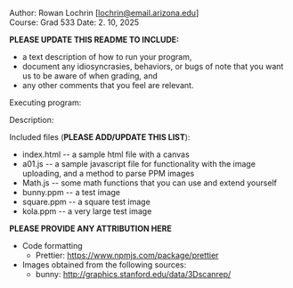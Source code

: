 Author: Rowan Lochrin [lochrin@email.arizona.edu]  
Course: Grad 533
Date: 2. 10, 2025

**PLEASE UPDATE THIS README TO INCLUDE:**

- a text description of how to run your program,
- document any idiosyncrasies, behaviors, or bugs of note that you want us to be aware of when grading, and
- any other comments that you feel are relevant.

Executing program:

Description:

Included files (**PLEASE ADD/UPDATE THIS LIST**):

- index.html -- a sample html file with a canvas
- a01.js -- a sample javascript file for functionality with the image uploading, and a method to parse PPM images
- Math.js -- some math functions that you can use and extend yourself
- bunny.ppm -- a test image
- square.ppm -- a square test image
- kola.ppm -- a very large test image

**PLEASE PROVIDE ANY ATTRIBUTION HERE**

- Code formatting
  - Prettier: https://www.npmjs.com/package/prettier
- Images obtained from the following sources:
  - bunny: http://graphics.stanford.edu/data/3Dscanrep/
